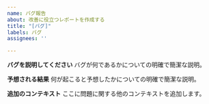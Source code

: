 ```yaml
---
name: バグ報告 
about: 改善に役立つレポートを作成する
title: "[バグ]"
labels: バグ 
assignees: ''

---
```


**バグを説明してください**
バグが何であるかについての明確で簡潔な説明。

**予想される結果**
何が起こると予想したかについての明確で簡潔な説明。

**追加のコンテキスト**
ここに問題に関する他のコンテキストを追加します。
